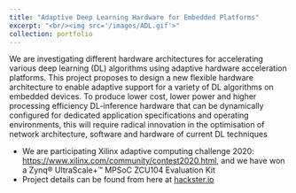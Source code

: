```yaml
---
title: "Adaptive Deep Learning Hardware for Embedded Platforms"
excerpt: "<br/><img src='/images/ADL.gif'>"
collection: portfolio
---
```


We are investigating different hardware architectures for accelerating various deep learning (DL) algorithms using adaptive hardware acceleration platforms. This project proposes to design a new flexible hardware architecture to enable adaptive support for a variety of DL algorithms on embedded devices. To produce lower cost, lower power and higher processing efficiency DL-inference hardware that can be dynamically configured for dedicated application specifications and operating environments, this will require radical innovation in the optimisation of network architecture, software and hardware of current DL techniques  
- We are participating Xilinx adaptive computing challenge 2020:  https://www.xilinx.com/community/contest2020.html, and we have won a Zynq® UltraScale+™ MPSoC ZCU104 Evaluation Kit 
- Project details can be found from here at [hackster.io](https://www.hackster.io/378085/adaptive-deep-learning-hardware-for-video-analytics-f8d064)
